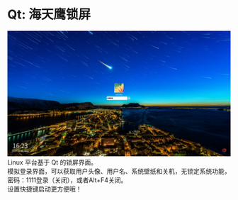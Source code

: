 # Qt: 海天鹰锁屏
![alt](preview.jpg)  
Linux 平台基于 Qt 的锁屏界面。  
模拟登录界面，可以获取用户头像、用户名、系统壁纸和关机，无锁定系统功能，密码：1111登录（关闭），或者Alt+F4关闭。  
设置快捷键启动更方便哦！